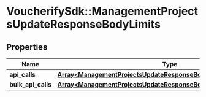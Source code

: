 # VoucherifySdk::ManagementProjectsUpdateResponseBodyLimits

## Properties

| Name | Type | Description | Notes |
| ---- | ---- | ----------- | ----- |
| **api_calls** | [**Array&lt;ManagementProjectsUpdateResponseBodyLimitsApiCallsItem&gt;**](ManagementProjectsUpdateResponseBodyLimitsApiCallsItem.md) |  | [optional] |
| **bulk_api_calls** | [**Array&lt;ManagementProjectsUpdateResponseBodyLimitsBulkApiCallsItem&gt;**](ManagementProjectsUpdateResponseBodyLimitsBulkApiCallsItem.md) |  | [optional] |

